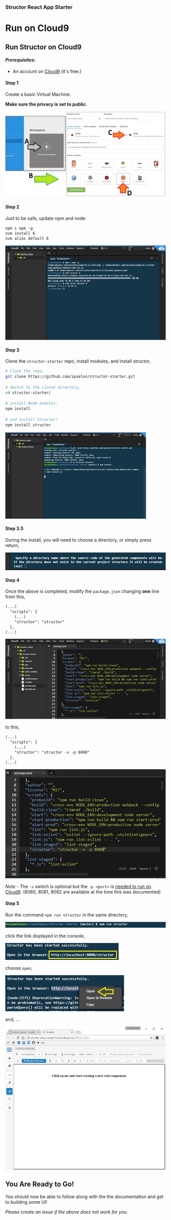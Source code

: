 [step1]: ./docs/img/step1.jpg
[step2]: ./docs/img/step2.jpg
[step3p1]: ./docs/img/step3p1.gif
[step3p2]: ./docs/img/step3p2.jpg
[step4p1]: ./docs/img/step4p1.jpg
[step4p2]: ./docs/img/step4p2.jpg
[step5p1]: ./docs/img/step5p1.jpg
[step5p2]: ./docs/img/step5p2.jpg
[step5p3]: ./docs/img/step5p3.jpg
[step5p4]: ./docs/img/step5p4.jpg

### Structor React App Starter

# Run on Cloud9

## Run Structor on Cloud9

#### *Prerequisites:*
* An account on [Cloud9](https://c9.io/) (it's free.)

#### Step 1

Create a basic Virtual Machine.

**Make sure the privacy is set to public**.

![alt text][step1]

#### Step 2

Just to be safe, update npm and node:

```
npm i npm -g
nvm install 6
nvm alias default 6
```

![alt text][step2]

#### Step 3

Clone the ```structor-starter``` repo, install modules, and install structor,

```bash
# Clone the repo,
git clone https://github.com/ipselon/structor-starter.git

# dwitch to the cloned directory,
cd structor-starter/

# install Node modules,
npm install

# and install Structor!
npm install structor
```

![alt text][step3p1]

#### Step 3.5

During the install, you will need to choose a directory, or simply press return,

![alt text][step3p2]

#### Step 4

Once the above is completed, modify the ```package.json``` changing **one** line from this,

```
(...)
  "scripts": {
    (...)
    "structor": "structor"
  },
(...)
```

![alt text][step4p1]

to this,

```
(...)
  "scripts": {
    (...)
    "structor": "structor -v -p 8080"
  },
(...)
```

![alt text][step4p2]

*Note* - The ```-v``` switch is optional but the ```-p <port>``` is [needed to run on Cloud9](https://docs.c9.io/docs/multiple-ports). (8080, 8081, 8082 are available at the time this was documented) 

#### Step 5

Run the command ```npm run structor``` in the same directory,

![alt text][step5p1]

click the link displayed in the console,

![alt text][step5p2]

choose ```open```,

![alt text][step5p3]

and, ...

![alt text][step5p4]

## You Are Ready to Go!

You should now be able to follow along with the the documentation and get to building some UI!

*Please create an issue if the above does not work for you.*
